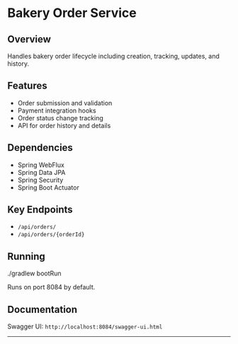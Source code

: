 # Bakery Order Service

## Overview
Handles bakery order lifecycle including creation, tracking, updates, and history.

## Features
- Order submission and validation
- Payment integration hooks
- Order status change tracking
- API for order history and details

## Dependencies
- Spring WebFlux
- Spring Data JPA
- Spring Security
- Spring Boot Actuator

## Key Endpoints
- `/api/orders/`
- `/api/orders/{orderId}`

## Running
./gradlew bootRun

Runs on port 8084 by default.

## Documentation
Swagger UI: `http://localhost:8084/swagger-ui.html`

---